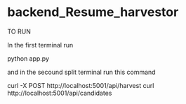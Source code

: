 # backend_Resume_harvestor


TO RUN

In the first terminal run 

python app.py

and in the secound split terminal run this command 

curl -X POST http://localhost:5001/api/harvest
curl http://localhost:5001/api/candidates
